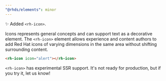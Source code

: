 ```yaml
---
"@rhds/elements": minor
---
```


✨ Added `<rh-icon>`.

  Icons represents general concepts and can support text as a decorative element. The `<rh-icon>` element allows experience and content authors to add Red Hat icons of varying dimensions in the same area without shifting surrounding content.

```html
<rh-icon icon="alert"></rh-icon>
```

`<rh-icon>` has experimental SSR support. It's not ready for production, but if you try it, let us know!

